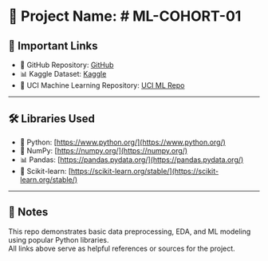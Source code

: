 # 📘 Project Name: # ML-COHORT-01

## 🔗 Important Links

- 🔧 GitHub Repository: [GitHub]([https://github.com/](https://github.com/codeWudaya/ML-COHORT-01.git))
- 📊 Kaggle Dataset: [Kaggle](https://www.kaggle.com/)
- 🧬 UCI Machine Learning Repository: [UCI ML Repo](https://archive.ics.uci.edu/ml/index.php)

---

## 🛠️ Libraries Used

- 🐍 Python: [https://www.python.org/](https://www.python.org/)
- 📘 NumPy: [https://numpy.org/](https://numpy.org/)
- 📊 Pandas: [https://pandas.pydata.org/](https://pandas.pydata.org/)
- 🤖 Scikit-learn: [https://scikit-learn.org/stable/](https://scikit-learn.org/stable/)

---

## 📌 Notes

This repo demonstrates basic data preprocessing, EDA, and ML modeling using popular Python libraries.  
All links above serve as helpful references or sources for the project.

